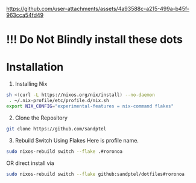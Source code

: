 
https://github.com/user-attachments/assets/4a93588c-a215-499a-b45f-963cca54fd49

# **!!! Do Not Blindly install these dots**

# Installation
1. Installing Nix
```bash
sh <(curl -L https://nixos.org/nix/install) --no-daemon
 . ~/.nix-profile/etc/profile.d/nix.sh
export NIX_CONFIG="experimental-features = nix-command flakes"
```
2. Clone the Repository
```bash
git clone https://github.com/sandptel
```
3. Rebuild Switch Using Flakes
   Here <roronoa> is profile name.
```bash
sudo nixos-rebuild switch --flake .#roronoa
```
OR direct install via
```bash
sudo nixos-rebuild switch --flake github:sandptel/dotfiles#roronoa
```
